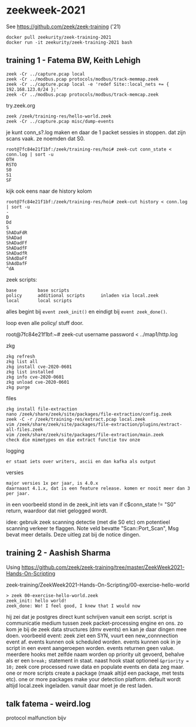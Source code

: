 # zeekweek-2021

See https://github.com/zeek/zeek-training ('21)

    docker pull zeekurity/zeek-training-2021
    docker run -it zeekurity/zeek-training-2021 bash

## training 1 - Fatema BW, Keith Lehigh

    zeek -Cr ../capture.pcap local
    zeek -Cr ../modbus.pcap protocols/modbus/track-memmap.zeek
    zeek -Cr ../capture.pcap local -e 'redef Site::local_nets += { 192.168.123.0/24 };'
    zeek -Cr ../modbus.pcap protocols/modbus/track-memcap.zeek

try.zeek.org

    zeek /zeek/training-res/hello-world.zeek
    zeek -Cr ../capture.pcap misc/dump-events

je kunt conn_s?.log maken en daar de 1 packet sessies in stoppen. dat zijn scans vaak.
ze noemden dat S0.

    root@7fc84e21f1bf:/zeek/training-res/hoi# zeek-cut conn_state < conn.log | sort -u
    OTH
    RSTO
    S0
    S1
    SF

kijk ook eens naar de history kolom

    root@7fc84e21f1bf:/zeek/training-res/hoi# zeek-cut history < conn.log | sort -u
    -
    D
    Dd
    S
    ShADaFdR
    ShADad
    ShADadFf
    ShADadfF
    ShADadfR
    ShAdDaFf
    ShAdDafF
    ^dA

zeek scripts:

    base        base scripts
    policy      additional scripts      inladen via local.zeek
    local       local scripts

alles begint bij `event zeek_init()` en eindigt bij `event zeek_done()`.

loop even alle policy/ stuff door.

root@7fc84e21f1bf:~# zeek-cut username password < ../map1/http.log

zkg

    zkg refresh
    zkg list all
    zkg install cve-2020-0601
    zkg list installed
    zkg info cve-2020-0601
    zkg unload cve-2020-0601
    zkg purge

files

    zkg install file-extraction
    nano /zeek/share/zeek/site/packages/file-extraction/config.zeek
    zeek -C -r /zeek/training-res/extract.pcap local.zeek
    vim /zeek/share/zeek/site/packages/file-extraction/plugins/extract-all-files.zeek
    vim /zeek/share/zeek/site/packages/file-extraction/main.zeek
    check die mimetypes en die extract functie tov onze

logging

    er staat iets over writers, ascii en dan kafka als output

versies

    major versies 1x per jaar, is 4.0.x
    daarnaast 4.1.x, dat is een feature release. komen er nooit meer dan 3 per jaar.

in een voorbeeld stond in de zeek_init iets van if c$conn_state != "S0" return, waardoor dat niet gelogged wordt.

idee: gebruik zeek scanning detectie (met die S0 etc) om potentieel scanning verkeer te flaggen. Note veld bevatte "Scan::Port_Scan", Msg bevat meer details. Deze uitleg zat bij de notice dingen.

## training 2 - Aashish Sharma

Using https://github.com/zeek/zeek-training/tree/master/ZeekWeek2021-Hands-On-Scripting

zeek-training/ZeekWeek2021-Hands-On-Scripting/00-exercise-hello-world

    > zeek 00-exercise-hello-world.zeek
    zeek_init: hello world!
    zeek_done: Wo! I feel good, I knew that I would now

hij zei dat je postgres direct kunt schrijven vanuit een script.
script is communicatie medium tussen zeek packet-processing engine en ons. zo kom je bij de zeek data structures (dmv events) en kan je daar dingen mee doen.
voorbeeld event: zeek ziet een SYN, vuurt een new_connnection event af.
events kunnen ook scheduled worden.
events kunnen ook in je script in een event aangeroepen worden.
events returnen geen value.
meerdere hooks met zelfde naam worden op priority uit gevoerd, behalve als er een `break;` statement in staat. naast hook staat optioneel `&priority = 10;`
zeek core processed ruwe data en populate events en data zeg maar.
one or more scripts create a package (maak altijd een package, met tests etc).
one or more packages make your detection platform.
default wordt altijd local.zeek ingeladen.
vanuit daar moet je de rest laden.

## talk fatema - weird.log

protocol malfunction bijv
